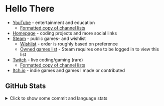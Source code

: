 # Hello There

- [YouTube](https://www.youtube.com/@MAZ01001 "youtube.com/@MAZ01001") - entertainment and education
  - [Formatted copy of channel lists](./maz_youtube_channel_lists.md "Open file: MAZ YouTube channel lists")
- [Homepage](https://maz01001.github.io/ "MAZ01001.github.io") - coding projects and more social links
- [Steam](http://steamcommunity.com/id/MAZ01001 "Steam/MAZ01001") - public games- and wishlist
  - [Wishlist](https://store.steampowered.com/wishlist/id/MAZ01001/#sort=order "Steam wishlist MAZ01001") - order is roughly based on preference
  - [Owned games list](https://steamcommunity.com/id/MAZ01001/games/?tab=all "Steam MAZ01001 owned games list") - Steam requires one to be logged in to view this list
- [Twitch](https://www.twitch.tv/maz01001 "Twitch.tv/MAZ01001") - live coding/gaming (rare)
  - [Formatted copy of channel lists](./maz_twitch_streamer_suggestions.md "Open file: MAZ Twitch streamer suggestions")
- [Itch.io](https://maz01001.itch.io/ "MAZ01001.itch.io") - indie games and games I made or contributed

## GitHub Stats

<details closed><summary>Click to show some commit and language stats</summary>

>
> [!NOTE]\
> JavaScript and CSS within HTML files count towards HTML, \
> also there's a lot of Shaderlab and HLSL I haven't written myself (from Unity projects).
>
> A large spike in commits might be a game jam.
>

[![stats commits](http://github-profile-summary-cards.vercel.app/api/cards/profile-details?username=maz01001&theme=transparent)](https://github.com/vn7n24fzkq/github-profile-summary-cards "click to get your own stats")
[![stats languages](https://github-readme-stats.vercel.app/api/top-langs/?username=maz01001&cache_secods=86400&hide_border=true&langs_count=20&layout=compact&theme=transparent)](https://github.com/anuraghazra/github-readme-stats "click to get your own stats")
[![stats rank](https://github-readme-stats.vercel.app/api?username=maz01001&cache_secods=86400&hide_border=true&count_private=true&show_icons=true&theme=transparent&rank_icon=percentile)](https://github.com/anuraghazra/github-readme-stats "click to get your own stats")
[![stats times](http://github-profile-summary-cards.vercel.app/api/cards/productive-time?username=maz01001&theme=transparent&utcOffset=1)](https://github.com/vn7n24fzkq/github-profile-summary-cards "click to get your own stats")
[![GitHub Streak](https://streak-stats.demolab.com?user=MAZ01001&theme=transparent&hide_border=true&date_format=j%20M%5B%20Y%5D&mode=weekly)](https://git.io/streak-stats "click to get your own stats")

</details>
